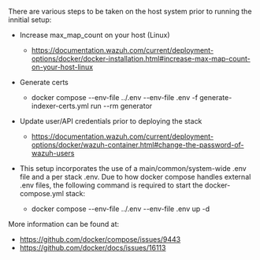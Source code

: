 There are various steps to be taken on the host system prior to running the innitial setup:

- Increase max_map_count on your host (Linux)
    - https://documentation.wazuh.com/current/deployment-options/docker/docker-installation.html#increase-max-map-count-on-your-host-linux

- Generate certs
    - docker compose --env-file ../.env --env-file .env -f generate-indexer-certs.yml run --rm generator

- Update user/API credentials prior to deploying the stack
    - https://documentation.wazuh.com/current/deployment-options/docker/wazuh-container.html#change-the-password-of-wazuh-users

- This setup incorporates the use of a main/common/system-wide .env file and a per stack .env. Due to how docker compose handles external .env files, the following command is required to start the docker-compose.yml stack:
    - docker compose --env-file ../.env --env-file .env up -d

More information can be found at:
- https://github.com/docker/compose/issues/9443
- https://github.com/docker/docs/issues/16113        
